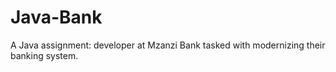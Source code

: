 # Java-Bank
A Java assignment: developer at Mzanzi Bank tasked with modernizing their banking system. 
